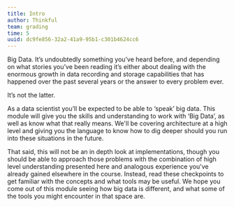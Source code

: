```yaml
---
title: Intro
author: Thinkful
team: grading
time: 5
uuid: dc9fe856-32a2-41a9-95b1-c301b4624cc6
---
```


Big Data. It’s undoubtedly something you’ve heard before, and depending on what stories you’ve been reading it’s either about dealing with the enormous growth in data recording and storage capabilities that has happened over the past several years or the answer to every problem ever.

It’s not the latter.

As a data scientist you’ll be expected to be able to ‘speak’ big data. This module will give you the skills and understanding to work with ‘Big Data’, as well as know what that really means. We'll be covering architecture at a high level and giving you the language to know how to dig deeper should you run into these situations in the future. 

That said, this will not be an in depth look at implementations, though you should be able to approach those problems with the combination of high level understanding presented here and analogous experience you've already gained elsewhere in the course. Instead, read these checkpoints to get familiar with the concepts and what tools may be useful. We hope you come out of this module seeing how big data is different, and what some of the tools you might encounter in that space are.

